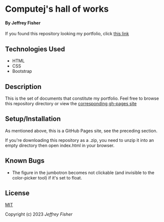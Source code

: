 
# Computej's hall of works

#### **By Jeffrey Fisher**

If you found this repository looking my portfolio, click [this link](https://computej.github.io/fdte_htm_indep/)


## Technologies Used

* HTML
* CSS
* Bootstrap

## Description

This is the set of documents that constitute my portfolio. Feel free to browse this repository directory or view the [corresponding gh-pages site](https://computej.github.io/fdte_htm_indep/)

## Setup/Installation

As mentioned above, this is a GitHub Pages site, see the preceding section.

If you're downloading this repository as a .zip, you need to unzip it into an empty directory then open index.html in your browser.

## Known Bugs 

* The figure in the jumbotron becomes not clickable (and invisible to the color-picker tool) if it's set to float.

## License

[MIT](https://choosealicense.com/licenses/mit/)

Copyright (c) 2023 _Jeffrey Fisher_